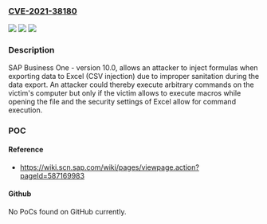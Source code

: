 ### [CVE-2021-38180](https://cve.mitre.org/cgi-bin/cvename.cgi?name=CVE-2021-38180)
![](https://img.shields.io/static/v1?label=Product&message=SAP%20Business%20One&color=blue)
![](https://img.shields.io/static/v1?label=Version&message=%3C%2010.0%20&color=brightgreen)
![](https://img.shields.io/static/v1?label=Vulnerability&message=CWE-1236&color=brightgreen)

### Description

SAP Business One - version 10.0, allows an attacker to inject formulas when exporting data to Excel (CSV injection) due to improper sanitation during the data export. An attacker could thereby execute arbitrary commands on the victim's computer but only if the victim allows to execute macros while opening the file and the security settings of Excel allow for command execution.

### POC

#### Reference
- https://wiki.scn.sap.com/wiki/pages/viewpage.action?pageId=587169983

#### Github
No PoCs found on GitHub currently.

